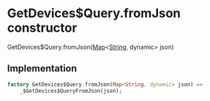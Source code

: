 


# GetDevices$Query.fromJson constructor







GetDevices$Query.fromJson([Map](https://api.dart.dev/stable/2.12.3/dart-core/Map-class.html)&lt;[String](https://api.dart.dev/stable/2.12.3/dart-core/String-class.html), dynamic> json)





## Implementation

```dart
factory GetDevices$Query.fromJson(Map<String, dynamic> json) =>
    _$GetDevices$QueryFromJson(json);
```







